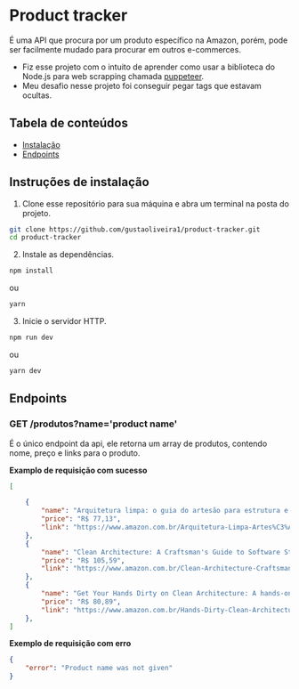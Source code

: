 # Product tracker
É uma API que procura por um produto específico na Amazon, porém, pode ser facilmente mudado para procurar em outros e-commerces.

- Fiz esse projeto com o intuito de aprender como usar a biblioteca do Node.js para web scrapping chamada [puppeteer](https://pptr.dev/).
- Meu desafio nesse projeto foi conseguir pegar tags que estavam ocultas.

## Tabela de conteúdos
- [Instalação](#instruções-de-instalação)
- [Endpoints](#endpoints)

## Instruções de instalação
1. Clone esse repositório para sua máquina e abra um terminal na posta do projeto.
```bash
git clone https://github.com/gustaoliveira1/product-tracker.git
cd product-tracker
```
2. Instale as dependências.
```bash
npm install
```
ou
```bash
yarn
```
3. Inicie o servidor HTTP.
```bash
npm run dev
```
ou 
```bash
yarn dev
```

## Endpoints

### GET /produtos?name='product name'
É o único endpoint da api, ele retorna um array de produtos, contendo nome, preço e links para o produto.

**Examplo de requisição com sucesso**
```json
[

    {
        "name": "Arquitetura limpa: o guia do artesão para estrutura e design de software",
        "price": "R$ 77,13",
        "link": "https://www.amazon.com.br/Arquitetura-Limpa-Artes%C3%A3o-Estrutura-Software/dp/8550804606/ref=sr_1_1?__mk_pt_BR=%C3%85M%C3%85%C5%BD%C3%95%C3%91&crid=1PWHUQSSKSZFQ&keywords=clean+architecture&qid=1699445781&sprefix=%2Caps%2C668&sr=8-1"
    },
    {
        "name": "Clean Architecture: A Craftsman's Guide to Software Structure and Design (Robert C. Martin Series) (English Edition)",
        "price": "R$ 105,59",
        "link": "https://www.amazon.com.br/Clean-Architecture-Craftsmans-Software-Structure-ebook/dp/B075LRM681/ref=sr_1_2?__mk_pt_BR=%C3%85M%C3%85%C5%BD%C3%95%C3%91&crid=1PWHUQSSKSZFQ&keywords=clean+architecture&qid=1699445781&sprefix=%2Caps%2C668&sr=8-2"
    },
    {
        "name": "Get Your Hands Dirty on Clean Architecture: A hands-on guide to creating clean web applications with code examples in Java (English Edition)",
        "price": "R$ 80,89",
        "link": "https://www.amazon.com.br/Hands-Dirty-Clean-Architecture-hands-ebook/dp/B07YFS3DNF/ref=sr_1_3?__mk_pt_BR=%C3%85M%C3%85%C5%BD%C3%95%C3%91&crid=1PWHUQSSKSZFQ&keywords=clean+architecture&qid=1699445781&sprefix=%2Caps%2C668&sr=8-3"
    },
]
```

**Exemplo de requisição com erro**
```json
{
    "error": "Product name was not given"
}
```
